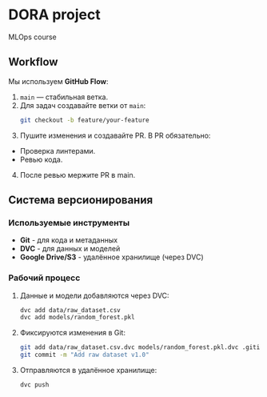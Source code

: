 # DORA project
MLOps course

## Workflow  
Мы используем **GitHub Flow**:  
1. `main` — стабильная ветка.  
2. Для задач создавайте ветки от `main`:  
   ```bash  
   git checkout -b feature/your-feature
3. Пушите изменения и создавайте PR.
  В PR обязательно:
  - Проверка линтерами.
  - Ревью кода.
4. После ревью мержите PR в main.

## Система версионирования

### Используемые инструменты
- **Git** - для кода и метаданных
- **DVC** - для данных и моделей
- **Google Drive/S3** - удалённое хранилище (через DVC)

### Рабочий процесс
1. Данные и модели добавляются через DVC:
   ```bash
   dvc add data/raw_dataset.csv
   dvc add models/random_forest.pkl
   ```
2. Фиксируются изменения в Git:
   ```bash
   git add data/raw_dataset.csv.dvc models/random_forest.pkl.dvc .gitignore
   git commit -m "Add raw dataset v1.0"
   ```
3. Отправляются в удалённое хранилище:
   ```bash
   dvc push
   ```
